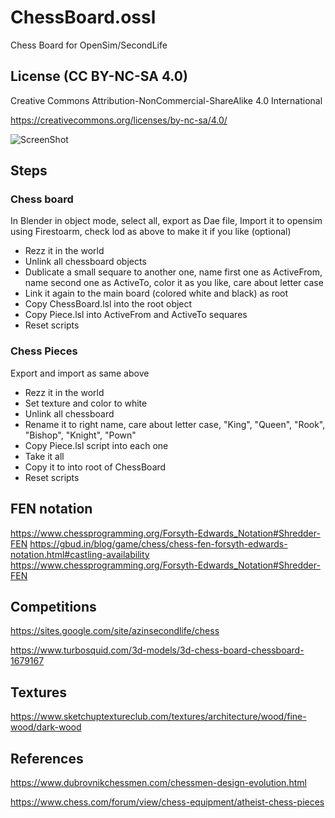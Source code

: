 # ChessBoard.ossl

Chess Board for OpenSim/SecondLife

## License (CC BY-NC-SA 4.0)

Creative Commons Attribution-NonCommercial-ShareAlike 4.0 International

https://creativecommons.org/licenses/by-nc-sa/4.0/

![ScreenShot](https://github.com/zadium/ChessBoard.ossl/assets/111429928/113e9fad-dc7c-48e7-8222-e4652a0dc238)

## Steps

### Chess board


In Blender in object mode, select all, export as Dae file, Import it to opensim using Firestoarm, check lod as above to make it if you like (optional)

 * Rezz it in the world
 * Unlink all chessboard objects
 * Dublicate a small sequare to another one, name first one as ActiveFrom, name second one as ActiveTo, color it as you like, care about letter case
 * Link it again to the main board (colored white and black) as root
 * Copy ChessBoard.lsl into the root object
 * Copy Piece.lsl into ActiveFrom and ActiveTo sequares
 * Reset scripts

 ### Chess Pieces

 Export and import as same above

  * Rezz it in the world
  * Set texture and color to white
  * Unlink all chessboard
  * Rename it to right name, care about letter case, "King", "Queen", "Rook", "Bishop", "Knight", "Pown"
  * Copy Piece.lsl script into each one
  * Take it all
  * Copy it to into root of ChessBoard
  * Reset scripts

 ## FEN notation

https://www.chessprogramming.org/Forsyth-Edwards_Notation#Shredder-FEN
https://gbud.in/blog/game/chess/chess-fen-forsyth-edwards-notation.html#castling-availability
https://www.chessprogramming.org/Forsyth-Edwards_Notation#Shredder-FEN

## Competitions

https://sites.google.com/site/azinsecondlife/chess

https://www.turbosquid.com/3d-models/3d-chess-board-chessboard-1679167

## Textures

https://www.sketchuptextureclub.com/textures/architecture/wood/fine-wood/dark-wood

## References

https://www.dubrovnikchessmen.com/chessmen-design-evolution.html

https://www.chess.com/forum/view/chess-equipment/atheist-chess-pieces
